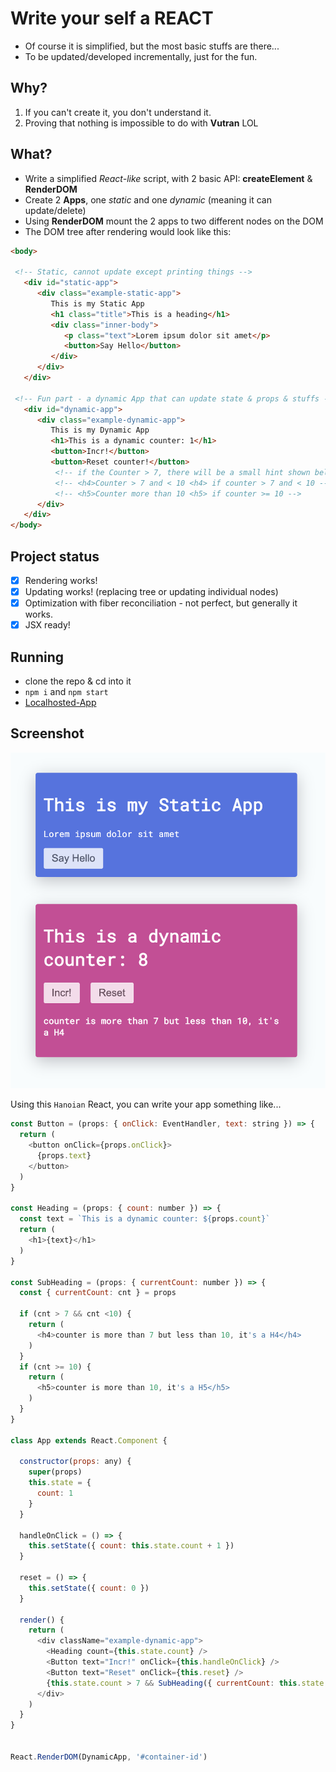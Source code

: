 # Write your self a REACT
- Of course it is simplified, but the most basic stuffs are there...
- To be updated/developed incrementally, just for the fun.

## Why?
1. If you can't create it, you don't understand it.
3. Proving that nothing is impossible to do with **Vutran** LOL

## What?
- Write a simplified *React-like* script, with 2 basic API: **createElement** & **RenderDOM**
- Create 2 **Apps**, one *static* and one *dynamic* (meaning it can update/delete)
- Using **RenderDOM** mount the 2 apps to two different nodes on the DOM
- The DOM tree after rendering would look like this:

```html
<body>

 <!-- Static, cannot update except printing things -->
   <div id="static-app">
      <div class="example-static-app">
         This is my Static App
         <h1 class="title">This is a heading</h1>
         <div class="inner-body">
            <p class="text">Lorem ipsum dolor sit amet</p>
            <button>Say Hello</button>
         </div>
      </div>
   </div>

 <!-- Fun part - a dynamic App that can update state & props & stuffs -->
   <div id="dynamic-app">
      <div class="example-dynamic-app">
         This is my Dynamic App
         <h1>This is a dynamic counter: 1</h1>
         <button>Incr!</button>
         <button>Reset counter!</button>
          <!-- if the Counter > 7, there will be a small hint shown bellow -->
          <!-- <h4>Counter > 7 and < 10 <h4> if counter > 7 and < 10 -->
          <!-- <h5>Counter more than 10 <h5> if counter >= 10 -->
      </div>
   </div>
</body>
```

## Project status
- [x] Rendering works!
- [x] Updating works! (replacing tree or updating individual nodes)
- [x] Optimization with fiber reconciliation - not perfect, but generally it works.
- [x] JSX ready!

## Running
- clone the repo & cd into it
- `npm i` and `npm start`
- [Localhosted-App](http://localhost:4444)

## Screenshot
<p align="center">
  <img src="./ss.png" alt="Screenshot" width="600">
<p>

Using this `Hanoian` React, you can write your app something like...
```javascript
const Button = (props: { onClick: EventHandler, text: string }) => {
  return (
    <button onClick={props.onClick}>
      {props.text}
    </button>
  )
}

const Heading = (props: { count: number }) => {
  const text = `This is a dynamic counter: ${props.count}`
  return (
    <h1>{text}</h1>
  )
}

const SubHeading = (props: { currentCount: number }) => {
  const { currentCount: cnt } = props

  if (cnt > 7 && cnt <10) {
    return (
      <h4>counter is more than 7 but less than 10, it's a H4</h4>
    )
  }
  if (cnt >= 10) {
    return (
      <h5>counter is more than 10, it's a H5</h5>
    )
  }
}

class App extends React.Component {

  constructor(props: any) {
    super(props)
    this.state = {
      count: 1
    }
  }

  handleOnClick = () => {
    this.setState({ count: this.state.count + 1 })
  }

  reset = () => {
    this.setState({ count: 0 })
  }

  render() {
    return (
      <div className="example-dynamic-app">
        <Heading count={this.state.count} />
        <Button text="Incr!" onClick={this.handleOnClick} />
        <Button text="Reset" onClick={this.reset} />
        {this.state.count > 7 && SubHeading({ currentCount: this.state.count })}
      </div>
    )
  }
}


React.RenderDOM(DynamicApp, '#container-id')
```
